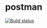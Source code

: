 # postman
[![Build status](https://ci.appveyor.com/api/projects/status/8ymms4wwkvj69p0e?svg=true)](https://ci.appveyor.com/project/foxy-run/postman)
